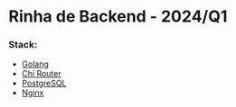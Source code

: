  # Rinha de Backend - 2024/Q1

### Stack:
- [Golang](https://go.dev/)
- [Chi Router](https://go-chi.io/)
- [PostgreSQL](https://www.postgresql.org/)
- [Nginx](https://www.nginx.com/)
